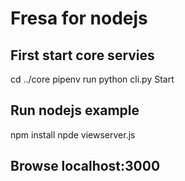 # Fresa for nodejs

## First start core servies
cd ../core
pipenv run python cli.py Start

## Run nodejs example
npm install
npde viewserver.js


## Browse localhost:3000
